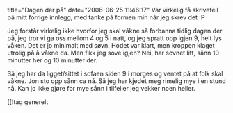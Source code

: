 title="Dagen der på"
date="2006-06-25 11:46:17"
Var virkelig få skrivefeil på mitt forrige innlegg, med tanke på formen min når jeg skrev det :P

Jeg forstår virkelig ikke hvorfor jeg skal våkne så forbanna tidlig dagen der på, jeg tror vi ga oss mellom 4 og 5 i natt, og jeg spratt opp igjen 9, helt lys våken. Det er jo minimalt med søvn. Hodet var klart, men kroppen klaget utrolig på å våkne da. Men fikk jeg sove igjen? Nei, har sovnet litt, sånn 10 minutter her og 10 minutter der.

Så jeg har da ligget/sittet i sofaen siden 9 i morges og ventet på at folk skal våkne. Jon sto opp sånn ca nå. Så jeg har kjedet meg rimelig mye i en stund nå. Kan jo ikke gjøre for mye sånn i tilfeller jeg vekker noen heller.

[[!tag  generelt
